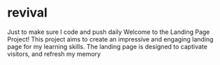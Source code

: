 # revival
Just to make sure I code and push daily
Welcome to the Landing Page Project! This project aims to create an impressive and engaging landing page for my learning skills. The landing page is designed to captivate visitors, and refresh my memory
